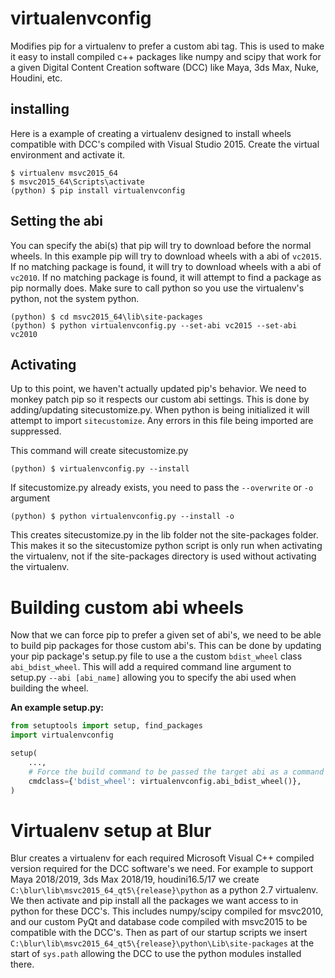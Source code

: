 # virtualenvconfig

Modifies pip for a virtualenv to prefer a custom abi tag. This is used to make it easy to install
compiled c++ packages like numpy and scipy that work for a given Digital Content Creation software
(DCC) like Maya, 3ds Max, Nuke, Houdini, etc.

## installing

Here is a example of creating a virtualenv designed to install wheels compatible with DCC's compiled
with Visual Studio 2015. Create the virtual environment and activate it.

```
$ virtualenv msvc2015_64
$ msvc2015_64\Scripts\activate
(python) $ pip install virtualenvconfig
```

## Setting the abi

You can specify the abi(s) that pip will try to download before the normal wheels. In this example pip
will try to download wheels with a abi of `vc2015`. If no matching package is found, it will try to
download wheels with a abi of `vc2010`. If no matching package is found, it will attempt to find a package
as pip normally does. Make sure to call python so you use the virtualenv's python, not the system python.

```
(python) $ cd msvc2015_64\lib\site-packages
(python) $ python virtualenvconfig.py --set-abi vc2015 --set-abi vc2010
```

## Activating

Up to this point, we haven't actually updated pip's behavior. We need to monkey patch pip so it respects
our custom abi settings. This is done by adding/updating sitecustomize.py. When python is being initialized
it will attempt to import `sitecustomize`. Any errors in this file being imported are suppressed.

This command will create sitecustomize.py
```
(python) $ virtualenvconfig.py --install
```
If sitecustomize.py already exists, you need to pass the `--overwrite` or `-o` argument

```
(python) $ python virtualenvconfig.py --install -o
```

This creates sitecustomize.py in the lib folder not the site-packages folder. This makes it so
the sitecustomize python script is only run when activating the virtualenv, not if the site-packages
directory is used without activating the virtualenv.

# Building custom abi wheels

Now that we can force pip to prefer a given set of abi's, we need to be able to build pip packages for
those custom abi's. This can be done by updating your pip package's setup.py file to use a the custom
``bdist_wheel`` class ``abi_bdist_wheel``. This will add a required command line argument to setup.py
``--abi [abi_name]`` allowing you to specify the abi used when building the wheel.

**An example setup.py:**
```py
from setuptools import setup, find_packages
import virtualenvconfig

setup(
	...,
	# Force the build command to be passed the target abi as a command line argument
	cmdclass={'bdist_wheel': virtualenvconfig.abi_bdist_wheel()},
)
```

# Virtualenv setup at Blur

Blur creates a virtualenv for each required Microsoft Visual C++ compiled version required for
the DCC software's we need. For example to support Maya 2018/2019, 3ds Max 2018/19, houdini16.5/17
we create ``C:\blur\lib\msvc2015_64_qt5\{release}\python`` as a python 2.7 virtualenv. We then
activate and pip install all the packages we want access to in python for these DCC's. This
includes numpy/scipy compiled for msvc2010, and our custom PyQt and database code compiled with
msvc2015 to be compatible with the DCC's. Then as part of our startup scripts we insert
``C:\blur\lib\msvc2015_64_qt5\{release}\python\Lib\site-packages`` at the start of ``sys.path``
allowing the DCC to use the python modules installed there.
